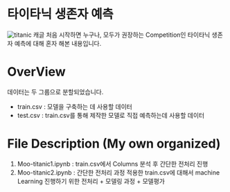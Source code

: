 # 타이타닉 생존자 예측
![titanic](https://user-images.githubusercontent.com/69240893/132626842-eac06036-0ded-4dc1-9234-5bba04723aff.PNG)
캐글 처음 시작하면 누구나, 모두가 권장하는 Competition인 타이타닉 생존자 예측에 대해 혼자 해본 내용입니다.

# OverView
데이터는 두 그룹으로 분할되었습니다.
- train.csv : 모델을 구축하는 데 사용할 데이터
- test.csv : train.csv를 통해 제작한 모델로 직접 예측하는데 사용할 데이터

# File Description (My own organized)
1. Moo-titanic1.ipynb : train.csv에서 Columns 분석 후 간단한 전처리 진행
2. Moo-titanic2.ipynb : 간단한 전처리 과정 적용한 train.csv에 대해서 machine Learning 진행하기 위한 전처리 + 모델링 과정 + 모델평가
